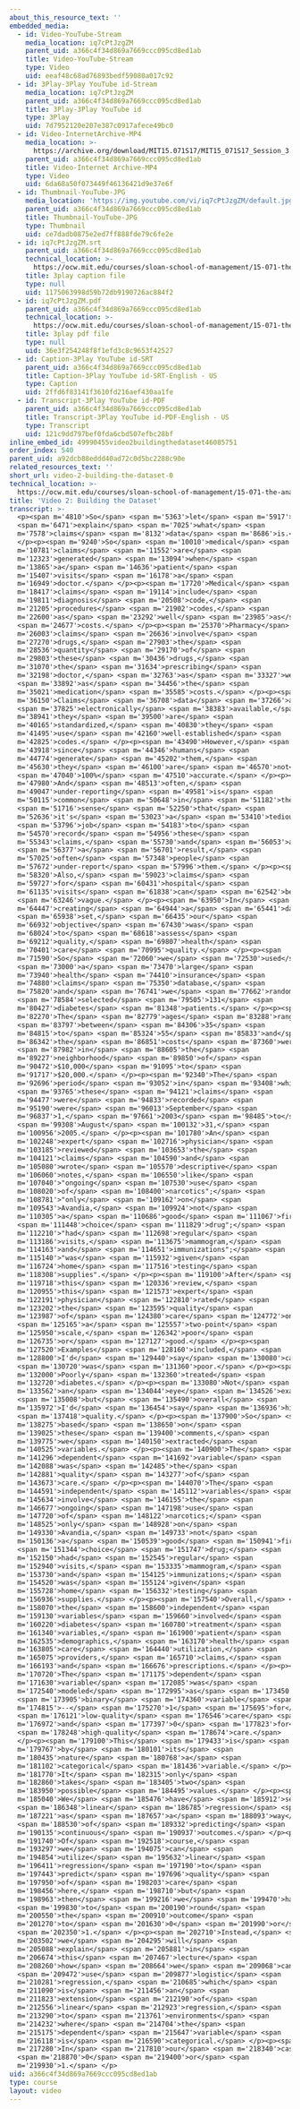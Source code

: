 ```yaml
---
about_this_resource_text: ''
embedded_media:
  - id: Video-YouTube-Stream
    media_location: iq7cPtJzgZM
    parent_uid: a366c4f34d869a7669ccc095cd8ed1ab
    title: Video-YouTube-Stream
    type: Video
    uid: eeaf48c68ad76893bedf59080a017c92
  - id: 3Play-3Play YouTube id-Stream
    media_location: iq7cPtJzgZM
    parent_uid: a366c4f34d869a7669ccc095cd8ed1ab
    title: 3Play-3Play YouTube id
    type: 3Play
    uid: 7d7952120e207e387c0917afece49bc0
  - id: Video-InternetArchive-MP4
    media_location: >-
      https://archive.org/download/MIT15.071S17/MIT15_071S17_Session_3.2.02_300k.mp4
    parent_uid: a366c4f34d869a7669ccc095cd8ed1ab
    title: Video-Internet Archive-MP4
    type: Video
    uid: 6da68a50f073449f46136421d9e37e6f
  - id: Thumbnail-YouTube-JPG
    media_location: 'https://img.youtube.com/vi/iq7cPtJzgZM/default.jpg'
    parent_uid: a366c4f34d869a7669ccc095cd8ed1ab
    title: Thumbnail-YouTube-JPG
    type: Thumbnail
    uid: ce7dadb0875e2ed7ff888fde79c6fe2e
  - id: iq7cPtJzgZM.srt
    parent_uid: a366c4f34d869a7669ccc095cd8ed1ab
    technical_location: >-
      https://ocw.mit.edu/courses/sloan-school-of-management/15-071-the-analytics-edge-spring-2017/logistic-regression/modeling-the-expert-an-introduction-to-logistic-regression/video-2-building-the-dataset/video-2-building-the-dataset-0/iq7cPtJzgZM.srt
    title: 3play caption file
    type: null
    uid: 1175063998d59b72db9190726ac884f2
  - id: iq7cPtJzgZM.pdf
    parent_uid: a366c4f34d869a7669ccc095cd8ed1ab
    technical_location: >-
      https://ocw.mit.edu/courses/sloan-school-of-management/15-071-the-analytics-edge-spring-2017/logistic-regression/modeling-the-expert-an-introduction-to-logistic-regression/video-2-building-the-dataset/video-2-building-the-dataset-0/iq7cPtJzgZM.pdf
    title: 3play pdf file
    type: null
    uid: 36e3f254248f8f1efd3c8c9653f42527
  - id: Caption-3Play YouTube id-SRT
    parent_uid: a366c4f34d869a7669ccc095cd8ed1ab
    title: Caption-3Play YouTube id-SRT-English - US
    type: Caption
    uid: 2ffd6f83141f3610fd216aef430aa1fe
  - id: Transcript-3Play YouTube id-PDF
    parent_uid: a366c4f34d869a7669ccc095cd8ed1ab
    title: Transcript-3Play YouTube id-PDF-English - US
    type: Transcript
    uid: 121c9dd797bef0fda6cbd507efbc28bf
inline_embed_id: 49990455video2buildingthedataset46085751
order_index: 540
parent_uid: a92dcb88eddd40ad72c0d5bc2288c90e
related_resources_text: ''
short_url: video-2-building-the-dataset-0
technical_location: >-
  https://ocw.mit.edu/courses/sloan-school-of-management/15-071-the-analytics-edge-spring-2017/logistic-regression/modeling-the-expert-an-introduction-to-logistic-regression/video-2-building-the-dataset/video-2-building-the-dataset-0
title: 'Video 2: Building the Dataset'
transcript: >-
  <p><span m='4810'>So</span> <span m='5363'>let</span> <span m='5917'>us</span>
  <span m='6471'>explain</span> <span m='7025'>what</span> <span
  m='7578'>claims</span> <span m='8132'>data</span> <span m='8686'>is.</span>
  </p><p><span m='9240'>So</span> <span m='10010'>medical</span> <span
  m='10781'>claims</span> <span m='11552'>are</span> <span
  m='12323'>generated</span> <span m='13094'>when</span> <span
  m='13865'>a</span> <span m='14636'>patient</span> <span
  m='15407'>visits</span> <span m='16178'>a</span> <span
  m='16949'>doctor.</span> </p><p><span m='17720'>Medical</span> <span
  m='18417'>claims</span> <span m='19114'>include</span> <span
  m='19811'>diagnosis</span> <span m='20508'>code,</span> <span
  m='21205'>procedures</span> <span m='21902'>codes,</span> <span
  m='22600'>as</span> <span m='23292'>well</span> <span m='23985'>as</span>
  <span m='24677'>costs.</span> </p><p><span m='25370'>Pharmacy</span> <span
  m='26003'>claims</span> <span m='26636'>involve</span> <span
  m='27270'>drugs,</span> <span m='27903'>the</span> <span
  m='28536'>quantity</span> <span m='29170'>of</span> <span
  m='29803'>these</span> <span m='30436'>drugs,</span> <span
  m='31070'>the</span> <span m='31634'>prescribing</span> <span
  m='32198'>doctor,</span> <span m='32763'>as</span> <span m='33327'>well</span>
  <span m='33892'>as</span> <span m='34456'>the</span> <span
  m='35021'>medication</span> <span m='35585'>costs.</span> </p><p><span
  m='36150'>Claims</span> <span m='36708'>data</span> <span m='37266'>are</span>
  <span m='37825'>electronically</span> <span m='38383'>available,</span> <span
  m='38941'>they</span> <span m='39500'>are</span> <span
  m='40165'>standardized,</span> <span m='40830'>they</span> <span
  m='41495'>use</span> <span m='42160'>well-established</span> <span
  m='42825'>codes.</span> </p><p><span m='43490'>However,</span> <span
  m='43918'>since</span> <span m='44346'>humans</span> <span
  m='44774'>generate</span> <span m='45202'>them,</span> <span
  m='45630'>they</span> <span m='46100'>are</span> <span m='46570'>not</span>
  <span m='47040'>100%</span> <span m='47510'>accurate.</span> </p><p><span
  m='47980'>And</span> <span m='48513'>often,</span> <span
  m='49047'>under-reporting</span> <span m='49581'>is</span> <span
  m='50115'>common</span> <span m='50648'>in</span> <span m='51182'>the</span>
  <span m='51716'>sense</span> <span m='52250'>that</span> <span
  m='52636'>it's</span> <span m='53023'>a</span> <span m='53410'>tedious</span>
  <span m='53796'>job</span> <span m='54183'>to</span> <span
  m='54570'>record</span> <span m='54956'>these</span> <span
  m='55343'>claims,</span> <span m='55730'>and</span> <span m='56053'>as</span>
  <span m='56377'>a</span> <span m='56701'>result,</span> <span
  m='57025'>often</span> <span m='57348'>people</span> <span
  m='57672'>under-report</span> <span m='57996'>them.</span> </p><p><span
  m='58320'>Also,</span> <span m='59023'>claims</span> <span
  m='59727'>for</span> <span m='60431'>hospital</span> <span
  m='61135'>visits</span> <span m='61838'>can</span> <span m='62542'>be</span>
  <span m='63246'>vague.</span> </p><p><span m='63950'>In</span> <span
  m='64447'>creating</span> <span m='64944'>a</span> <span m='65441'>data</span>
  <span m='65938'>set,</span> <span m='66435'>our</span> <span
  m='66932'>objective</span> <span m='67430'>was</span> <span
  m='68024'>to</span> <span m='68618'>assess</span> <span
  m='69212'>quality,</span> <span m='69807'>health</span> <span
  m='70401'>care</span> <span m='70995'>quality.</span> </p><p><span
  m='71590'>So</span> <span m='72060'>we</span> <span m='72530'>used</span>
  <span m='73000'>a</span> <span m='73470'>large</span> <span
  m='73940'>health</span> <span m='74410'>insurance</span> <span
  m='74880'>claims</span> <span m='75350'>database,</span> <span
  m='75820'>and</span> <span m='76741'>we</span> <span m='77662'>randomly</span>
  <span m='78584'>selected</span> <span m='79505'>131</span> <span
  m='80427'>diabetes</span> <span m='81348'>patients.</span> </p><p><span
  m='82270'>The</span> <span m='82779'>ages</span> <span m='83288'>ranged</span>
  <span m='83797'>between</span> <span m='84306'>35</span> <span
  m='84815'>to</span> <span m='85324'>55</span> <span m='85833'>and</span> <span
  m='86342'>the</span> <span m='86851'>costs</span> <span m='87360'>were</span>
  <span m='87982'>in</span> <span m='88605'>the</span> <span
  m='89227'>neighborhood</span> <span m='89850'>of</span> <span
  m='90472'>$10,000</span> <span m='91095'>to</span> <span
  m='91717'>$20,000.</span> </p><p><span m='92340'>The</span> <span
  m='92696'>period</span> <span m='93052'>in</span> <span m='93408'>which</span>
  <span m='93765'>these</span> <span m='94121'>claims</span> <span
  m='94477'>were</span> <span m='94833'>recorded</span> <span
  m='95190'>were</span> <span m='96013'>September</span> <span
  m='96837'>1,</span> <span m='97661'>2003</span> <span m='98485'>to</span>
  <span m='99308'>August</span> <span m='100132'>31,</span> <span
  m='100956'>2005.</span> </p><p><span m='101780'>An</span> <span
  m='102248'>expert</span> <span m='102716'>physician</span> <span
  m='103185'>reviewed</span> <span m='103653'>the</span> <span
  m='104121'>claims</span> <span m='104590'>and</span> <span
  m='105080'>wrote</span> <span m='105570'>descriptive</span> <span
  m='106060'>notes,</span> <span m='106550'>like</span> <span
  m='107040'>"ongoing</span> <span m='107530'>use</span> <span
  m='108020'>of</span> <span m='108400'>narcotics";</span> <span
  m='108781'>"only</span> <span m='109162'>on</span> <span
  m='109543'>Avandia,</span> <span m='109924'>not</span> <span
  m='110305'>a</span> <span m='110686'>good</span> <span m='111067'>first</span>
  <span m='111448'>choice</span> <span m='111829'>drug";</span> <span
  m='112210'>"had</span> <span m='112698'>regular</span> <span
  m='113186'>visits,</span> <span m='113675'>mammogram,</span> <span
  m='114163'>and</span> <span m='114651'>immunizations";</span> <span
  m='115140'>"was</span> <span m='115932'>given</span> <span
  m='116724'>home</span> <span m='117516'>testing</span> <span
  m='118308'>supplies".</span> </p><p><span m='119100'>After</span> <span
  m='119718'>this</span> <span m='120336'>review,</span> <span
  m='120955'>this</span> <span m='121573'>expert</span> <span
  m='122191'>physician</span> <span m='122810'>rated</span> <span
  m='123202'>the</span> <span m='123595'>quality</span> <span
  m='123987'>of</span> <span m='124380'>care</span> <span m='124772'>on</span>
  <span m='125165'>a</span> <span m='125557'>two-point</span> <span
  m='125950'>scale,</span> <span m='126342'>poor</span> <span
  m='126735'>or</span> <span m='127127'>good.</span> </p><p><span
  m='127520'>Examples</span> <span m='128160'>included,</span> <span
  m='128800'>I'd</span> <span m='129440'>say</span> <span m='130080'>care</span>
  <span m='130720'>was</span> <span m='131360'>poor.</span> </p><p><span
  m='132000'>Poorly</span> <span m='132360'>treated</span> <span
  m='132720'>diabetes.</span> </p><p><span m='133080'>Not</span> <span
  m='133562'>an</span> <span m='134044'>eye</span> <span m='134526'>exam,</span>
  <span m='135008'>but</span> <span m='135490'>overall</span> <span
  m='135972'>I'd</span> <span m='136454'>say</span> <span m='136936'>high</span>
  <span m='137418'>quality.</span> </p><p><span m='137900'>So</span> <span
  m='138275'>based</span> <span m='138650'>on</span> <span
  m='139025'>these</span> <span m='139400'>comments,</span> <span
  m='139775'>we</span> <span m='140150'>extracted</span> <span
  m='140525'>variables.</span> </p><p><span m='140900'>The</span> <span
  m='141296'>dependent</span> <span m='141692'>variable</span> <span
  m='142088'>was</span> <span m='142485'>the</span> <span
  m='142881'>quality</span> <span m='143277'>of</span> <span
  m='143673'>care.</span> </p><p><span m='144070'>The</span> <span
  m='144591'>independent</span> <span m='145112'>variables</span> <span
  m='145634'>involve</span> <span m='146155'>the</span> <span
  m='146677'>ongoing</span> <span m='147198'>use</span> <span
  m='147720'>of</span> <span m='148122'>narcotics;</span> <span
  m='148525'>only</span> <span m='148928'>on</span> <span
  m='149330'>Avandia,</span> <span m='149733'>not</span> <span
  m='150136'>a</span> <span m='150539'>good</span> <span m='150941'>first</span>
  <span m='151344'>choice</span> <span m='151747'>drug;</span> <span
  m='152150'>had</span> <span m='152545'>regular</span> <span
  m='152940'>visits,</span> <span m='153335'>mammogram,</span> <span
  m='153730'>and</span> <span m='154125'>immunizations;</span> <span
  m='154520'>was</span> <span m='155124'>given</span> <span
  m='155728'>home</span> <span m='156332'>testing</span> <span
  m='156936'>supplies.</span> </p><p><span m='157540'>Overall,</span> <span
  m='158070'>the</span> <span m='158600'>independent</span> <span
  m='159130'>variables</span> <span m='159660'>involved</span> <span
  m='160220'>diabetes</span> <span m='160780'>treatment</span> <span
  m='161340'>variables,</span> <span m='161900'>patient</span> <span
  m='162535'>demographics,</span> <span m='163170'>health</span> <span
  m='163805'>care</span> <span m='164440'>utilization,</span> <span
  m='165075'>providers,</span> <span m='165710'>claims,</span> <span
  m='166193'>and</span> <span m='166676'>prescriptions.</span> </p><p><span
  m='170720'>The</span> <span m='171175'>dependent</span> <span
  m='171630'>variable</span> <span m='172085'>was</span> <span
  m='172540'>modeled</span> <span m='172995'>as</span> <span m='173450'>a</span>
  <span m='173905'>binary</span> <span m='174360'>variable</span> <span
  m='174815'>--</span> <span m='175270'>1</span> <span m='175695'>for</span>
  <span m='176121'>low-quality</span> <span m='176546'>care</span> <span
  m='176972'>and</span> <span m='177397'>0</span> <span m='177823'>for</span>
  <span m='178248'>high-quality</span> <span m='178674'>care.</span>
  </p><p><span m='179100'>This</span> <span m='179433'>is</span> <span
  m='179767'>by</span> <span m='180101'>its</span> <span
  m='180435'>nature</span> <span m='180768'>a</span> <span
  m='181102'>categorical</span> <span m='181436'>variable.</span> </p><p><span
  m='181770'>It</span> <span m='182315'>only</span> <span
  m='182860'>takes</span> <span m='183405'>two</span> <span
  m='183950'>possible</span> <span m='184495'>values.</span> </p><p><span
  m='185040'>We</span> <span m='185476'>have</span> <span m='185912'>seen</span>
  <span m='186348'>linear</span> <span m='186785'>regression</span> <span
  m='187221'>as</span> <span m='187657'>a</span> <span m='188093'>way</span>
  <span m='188530'>of</span> <span m='189332'>predicting</span> <span
  m='190135'>continuous</span> <span m='190937'>outcomes.</span> </p><p><span
  m='191740'>Of</span> <span m='192518'>course,</span> <span
  m='193297'>we</span> <span m='194075'>can</span> <span
  m='194854'>utilize</span> <span m='195632'>linear</span> <span
  m='196411'>regression</span> <span m='197190'>to</span> <span
  m='197443'>predict</span> <span m='197696'>quality</span> <span
  m='197950'>of</span> <span m='198203'>care</span> <span
  m='198456'>here,</span> <span m='198710'>but</span> <span
  m='198963'>then</span> <span m='199216'>we</span> <span m='199470'>have</span>
  <span m='199830'>to</span> <span m='200190'>round</span> <span
  m='200550'>the</span> <span m='200910'>outcome</span> <span
  m='201270'>to</span> <span m='201630'>0</span> <span m='201990'>or</span>
  <span m='202350'>1.</span> </p><p><span m='202710'>Instead,</span> <span
  m='203502'>we</span> <span m='204295'>will</span> <span
  m='205088'>explain</span> <span m='205881'>in</span> <span
  m='206674'>this</span> <span m='207467'>lecture</span> <span
  m='208260'>how</span> <span m='208664'>we</span> <span m='209068'>can</span>
  <span m='209472'>use</span> <span m='209877'>logistic</span> <span
  m='210281'>regression,</span> <span m='210685'>which</span> <span
  m='211090'>is</span> <span m='211456'>an</span> <span
  m='211823'>extension</span> <span m='212190'>of</span> <span
  m='212556'>linear</span> <span m='212923'>regression,</span> <span
  m='213290'>to</span> <span m='213761'>environments</span> <span
  m='214232'>where</span> <span m='214704'>the</span> <span
  m='215175'>dependent</span> <span m='215647'>variable</span> <span
  m='216118'>is</span> <span m='216590'>categorical.</span> </p><p><span
  m='217280'>In</span> <span m='217810'>our</span> <span m='218340'>case,</span>
  <span m='218870'>0</span> <span m='219400'>or</span> <span
  m='219930'>1.</span> </p>
uid: a366c4f34d869a7669ccc095cd8ed1ab
type: course
layout: video
---
```

